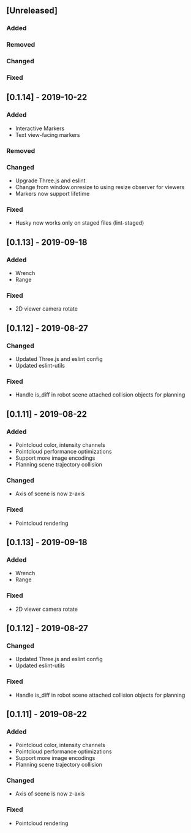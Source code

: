 ## [Unreleased]
### Added

### Removed

### Changed

### Fixed

## [0.1.14] - 2019-10-22
### Added
- Interactive Markers
- Text view-facing markers


### Removed

### Changed
- Upgrade Three.js and eslint
- Change from window.onresize to using resize observer for viewers
- Markers now support lifetime

### Fixed
- Husky now works only on staged files (lint-staged)

## [0.1.13] - 2019-09-18
### Added
- Wrench
- Range

### Fixed
- 2D viewer camera rotate

## [0.1.12] - 2019-08-27
### Changed
- Updated Three.js and eslint config
- Updated eslint-utils

### Fixed
- Handle is_diff in robot scene attached collision objects for planning

## [0.1.11] - 2019-08-22
### Added
- Pointcloud color, intensity channels
- Pointcloud performance optimizations
- Support more image encodings
- Planning scene trajectory collision

### Changed
- Axis of scene is now z-axis

### Fixed
- Pointcloud rendering


## [0.1.13] - 2019-09-18
### Added
- Wrench
- Range

### Fixed
- 2D viewer camera rotate

## [0.1.12] - 2019-08-27
### Changed
- Updated Three.js and eslint config
- Updated eslint-utils

### Fixed
- Handle is_diff in robot scene attached collision objects for planning

## [0.1.11] - 2019-08-22
### Added
- Pointcloud color, intensity channels
- Pointcloud performance optimizations
- Support more image encodings
- Planning scene trajectory collision

### Changed
- Axis of scene is now z-axis

### Fixed
- Pointcloud rendering
